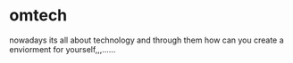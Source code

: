 # omtech
nowadays its all about technology and through them how can you create a enviorment for yourself,,,......
